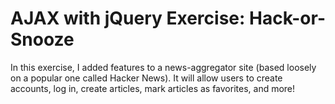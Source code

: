 # AJAX with jQuery Exercise: Hack-or-Snooze

In this exercise, I added features to a news-aggregator site (based loosely on a popular one called Hacker News). It will allow users to create accounts, log in, create articles, mark articles as favorites, and more!
